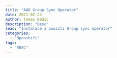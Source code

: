```yaml
---
title: "AAD Group Sync Operator"
date: 2021-02-24 
author: Tomas Dedic
description: "Desc"
lead: "Instalace a pouziti Group sync operator"
categories:
  - "Openshift"
tags:
  - "RBAC"
---
```


